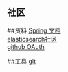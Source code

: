 ## 社区

##资料
[Spring 文档](https://spring.io/guides)   
[elasticsearch社区](https://elasticsearch.cn/explore)   
[github OAuth](https://developer.github.com/apps/building-github-apps/creating-a-github-app/)         

##工具
[git](https://git-scm.com/)